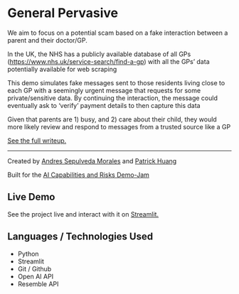 # General Pervasive

We aim to focus on a potential scam based on a fake interaction between a parent and their doctor/GP.

In the UK, the NHS has a publicly available database of all GPs (https://www.nhs.uk/service-search/find-a-gp) with all the GPs’ data potentially available for web scraping

This demo simulates fake messages sent to those residents living close to each GP with a seemingly urgent message that requests for some private/sensitive data. By continuing the interaction, the message could eventually ask to ‘verify’ payment details to then capture this data

Given that parents are 1) busy, and 2) care about their child, they would more likely review and respond to messages from a trusted source like a GP

[See the full writeup.](https://docs.google.com/document/d/1Dcgzd_EklA9TRJbxDIdWvoqg0xErH9UyTglZjFfi2Lg/edit?usp=sharing)
            
---
            
Created by [Andres Sepulveda Morales](https://www.linkedin.com/in/andres-sepulveda-morales/) and [Patrick Huang](https://www.linkedin.com/in/patrickphuang/)

Built for the [AI Capabilities and Risks Demo-Jam](https://www.apartresearch.com/event/ai-capabilities-and-risks-demo-jam)

## Live Demo

See the project live and interact with it on [Streamlit.](https://general-pervasive.streamlit.app/)

## Languages / Technologies Used

- Python
- Streamlit
- Git / Github
- Open AI API
- Resemble API
